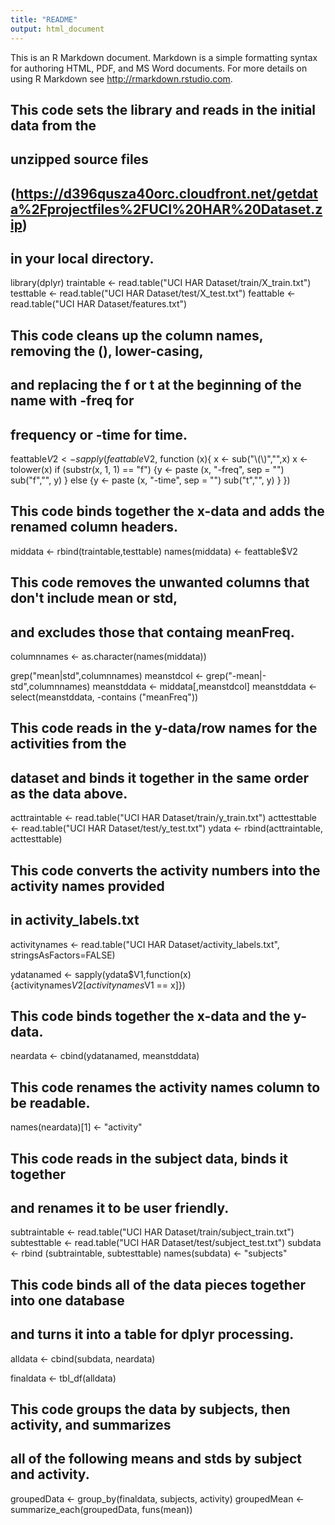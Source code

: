 ```yaml
---
title: "README"
output: html_document
---
```


This is an R Markdown document. Markdown is a simple formatting syntax for authoring HTML, PDF, and MS Word documents. For more details on using R Markdown see <http://rmarkdown.rstudio.com>.

##  This code sets the library and reads in the initial data from the 
##  unzipped source files 
##  (https://d396qusza40orc.cloudfront.net/getdata%2Fprojectfiles%2FUCI%20HAR%20Dataset.zip) 
##  in your local directory.

library(dplyr)
traintable <- read.table("UCI HAR Dataset/train/X_train.txt")
testtable <- read.table("UCI HAR Dataset/test/X_test.txt")
feattable <- read.table("UCI HAR Dataset/features.txt")

##  This code cleans up the column names, removing the (), lower-casing, 
##  and replacing the f or t at the beginning of the name with -freq for 
##  frequency or -time for time.

feattable$V2<- sapply(feattable$V2,
    function (x){
        x <- sub("\\(\\)","",x)
        x <- tolower(x)
    if (substr(x, 1, 1) == "f")
    {y <- paste (x, "-freq", sep = "")
            sub("f","", y)
    }
    else 
    {y <- paste (x, "-time", sep = "")
        sub("t","", y)
    }
})

##  This code binds together the x-data and adds the renamed column headers.

middata <- rbind(traintable,testtable)
names(middata) <- feattable$V2

##  This code removes the unwanted columns that don't include mean or std, 
##  and excludes those that containg meanFreq.

columnnames <- as.character(names(middata))

grep("mean|std",columnnames)
meanstdcol <- grep("-mean|-std",columnnames)
meanstddata <- middata[,meanstdcol]
meanstddata <- select(meanstddata, -contains ("meanFreq"))

##  This code reads in the y-data/row names for the activities from the 
##  dataset and binds it together in the same order as the data above.

acttraintable <- read.table("UCI HAR Dataset/train/y_train.txt")
acttesttable <- read.table("UCI HAR Dataset/test/y_test.txt")
ydata <- rbind(acttraintable, acttesttable)

##  This code converts the activity numbers into the activity names provided
##  in activity_labels.txt

activitynames <- read.table("UCI HAR Dataset/activity_labels.txt", stringsAsFactors=FALSE)

ydatanamed <- sapply(ydata$V1,function(x){activitynames$V2[activitynames$V1 == x]})

##  This code binds together the x-data and the y-data.

neardata <- cbind(ydatanamed, meanstddata)

##  This code renames the activity names column to be readable.

names(neardata)[1] <- "activity"

##  This code reads in the subject data, binds it together
##  and renames it to be user friendly.

subtraintable <- read.table("UCI HAR Dataset/train/subject_train.txt")
subtesttable <- read.table("UCI HAR Dataset/test/subject_test.txt")
subdata <- rbind (subtraintable, subtesttable)
names(subdata) <- "subjects"

##  This code binds all of the data pieces together into one database
##  and turns it into a table for dplyr processing.

alldata <- cbind(subdata, neardata)

finaldata <- tbl_df(alldata)

##  This code groups the data by subjects, then activity, and summarizes
##  all of the following means and stds by subject and activity.

groupedData <- group_by(finaldata, subjects, activity)
groupedMean <- summarize_each(groupedData, funs(mean))
